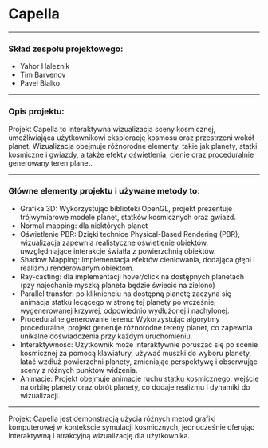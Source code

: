 # Capella
--- 
###   Skład zespołu projektowego:
- Yahor Haleznik
- Tim Barvenov
- Pavel Bialko
---    
###   Opis projektu:

Projekt Capella to interaktywna wizualizacja sceny kosmicznej, 
umożliwiająca użytkownikowi eksplorację kosmosu oraz przestrzeni wokół planet. 
Wizualizacja obejmuje różnorodne elementy, takie jak planety, statki kosmiczne 
i gwiazdy, a także efekty oświetlenia, cienie oraz proceduralnie generowany teren planet.

--- 
### Główne elementy projektu i używane metody to:
- Grafika 3D: Wykorzystując biblioteki OpenGL, projekt prezentuje trójwymiarowe modele planet, 
statków kosmicznych oraz gwiazd.
- Normal mapping: dla niektórych planet
- Oświetlenie PBR: Dzięki technice Physical-Based Rendering (PBR), 
wizualizacja zapewnia realistyczne oświetlenie obiektów, uwzględniające interakcje światła z powierzchnią obiektów.
- Shadow Mapping: Implementacja efektów cieniowania, dodająca głębi i realizmu renderowanym obiektom.
- Ray-casting: dla implementacji hover/click na dostępnych planetach (pzy najechanie
  myszką planeta będzie świecić na zielono)
- Parallel transfer: po kliknienciu na dostępną planetę zaczyna się animacja statku lecącego w stronę tej planety
  po wcześniej wygenerowanej krzywej, odpowiednio wydłużonej i nachylonej.
- Proceduralne generowanie terenu: Wykorzystując algorytmy proceduralne, projekt generuje różnorodne tereny planet, 
co zapewnia unikalne doświadczenia przy każdym uruchomieniu.
- Interaktywność: Użytkownik może interaktywnie poruszać się po scenie kosmicznej za pomocą klawiatury, 
używać muszki do wyboru planety, latać wzdłuż powierzchni planety, zmieniając perspektywę 
i obserwując sceny z różnych punktów widzenia.
- Animacje: Projekt obejmuje animacje ruchu statku kosmicznego, wejście na orbitę planety oraz
obrót planety, co dodaje realizmu i dynamiki do wizualizacji.
---        
Projekt Capella jest demonstracją użycia różnych metod grafiki komputerowej w kontekście symulacji kosmicznych, 
jednocześnie oferując interaktywną i atrakcyjną wizualizację dla użytkownika.
